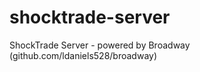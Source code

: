 shocktrade-server
=================

ShockTrade Server - powered by Broadway (github.com/ldaniels528/broadway)
